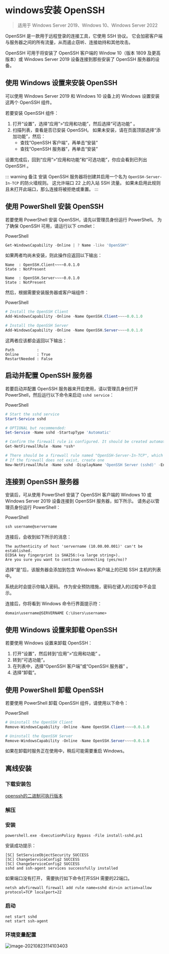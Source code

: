 # windows安装 OpenSSH

> 适用于 Windows Server 2019、Windows 10、Windows Server 2022

OpenSSH 是一款用于远程登录的连接工具，它使用 SSH 协议。 它会加密客户端与服务器之间的所有流量，从而遏止窃听、连接劫持和其他攻击。

OpenSSH 可用于将安装了 OpenSSH 客户端的 Window 10（版本 1809 及更高版本）或 Windows Server 2019 设备连接到那些安装了 OpenSSH 服务器的设备。

## 使用 Windows 设置来安装 OpenSSH

可以使用 Windows Server 2019 和 Windows 10 设备上的 Windows 设置安装这两个 OpenSSH 组件。

若要安装 OpenSSH 组件：

1. 打开“设置”，选择“应用”>“应用和功能”，然后选择“可选功能” 。
2. 扫描列表，查看是否已安装 OpenSSH。 如果未安装，请在页面顶部选择“添加功能”，然后：
   - 查找“OpenSSH 客户端”，再单击“安装”
   - 查找“OpenSSH 服务器”，再单击“安装”

设置完成后，回到“应用”>“应用和功能”和“可选功能”，你应会看到已列出 OpenSSH 。

::: warning 备注
安装 OpenSSH 服务器将创建并启用一个名为 `OpenSSH-Server-In-TCP` 的防火墙规则。 这允许端口 22 上的入站 SSH 流量。 如果未启用此规则且未打开此端口，那么连接将被拒绝或重置。
:::

## 使用 PowerShell 安装 OpenSSH

若要使用 PowerShell 安装 OpenSSH，请先以管理员身份运行 PowerShell。 为了确保 OpenSSH 可用，请运行以下 cmdlet：

PowerShell

```powershell
Get-WindowsCapability -Online | ? Name -like 'OpenSSH*'
```

如果两者均尚未安装，则此操作应返回以下输出：

```
Name  : OpenSSH.Client~~~~0.0.1.0
State : NotPresent

Name  : OpenSSH.Server~~~~0.0.1.0
State : NotPresent
```

然后，根据需要安装服务器或客户端组件：

PowerShell

```powershell
# Install the OpenSSH Client
Add-WindowsCapability -Online -Name OpenSSH.Client~~~~0.0.1.0

# Install the OpenSSH Server
Add-WindowsCapability -Online -Name OpenSSH.Server~~~~0.0.1.0
```

这两者应该都会返回以下输出：

```
Path          :
Online        : True
RestartNeeded : False
```

## 启动并配置 OpenSSH 服务器

若要启动并配置 OpenSSH 服务器来开启使用，请以管理员身份打开 PowerShell，然后运行以下命令来启动 `sshd service`：

PowerShell

```powershell
# Start the sshd service
Start-Service sshd

# OPTIONAL but recommended:
Set-Service -Name sshd -StartupType 'Automatic'

# Confirm the firewall rule is configured. It should be created automatically by setup.
Get-NetFirewallRule -Name *ssh*

# There should be a firewall rule named "OpenSSH-Server-In-TCP", which should be enabled
# If the firewall does not exist, create one
New-NetFirewallRule -Name sshd -DisplayName 'OpenSSH Server (sshd)' -Enabled True -Direction Inbound -Protocol TCP -Action Allow -LocalPort 22
```

## 连接到 OpenSSH 服务器

安装后，可从使用 PowerShell 安装了 OpenSSH 客户端的 Windows 10 或 Windows Server 2019 设备连接到 OpenSSH 服务器，如下所示。 请务必以管理员身份运行 PowerShell：

PowerShell

```powershell
ssh username@servername
```

连接后，会收到如下所示的消息：

```
The authenticity of host 'servername (10.00.00.001)' can't be established.
ECDSA key fingerprint is SHA256:(<a large string>).
Are you sure you want to continue connecting (yes/no)?
```

选择“是”后，该服务器会添加到包含 Windows 客户端上的已知 SSH 主机的列表中。

系统此时会提示你输入密码。 作为安全预防措施，密码在键入的过程中不会显示。

连接后，你将看到 Windows 命令行界面提示符：

```
domain\username@SERVERNAME C:\Users\username>
```

## 使用 Windows 设置来卸载 OpenSSH

若要使用 Windows 设置来卸载 OpenSSH：

1. 打开“设置”，然后转到“应用”>“应用和功能” 。
2. 转到“可选功能”。
3. 在列表中，选择“OpenSSH 客户端”或“OpenSSH 服务器” 。
4. 选择“卸载”。

## 使用 PowerShell 卸载 OpenSSH

若要使用 PowerShell 卸载 OpenSSH 组件，请使用以下命令：

PowerShell

```powershell
# Uninstall the OpenSSH Client
Remove-WindowsCapability -Online -Name OpenSSH.Client~~~~0.0.1.0

# Uninstall the OpenSSH Server
Remove-WindowsCapability -Online -Name OpenSSH.Server~~~~0.0.1.0
```

如果在卸载时服务正在使用中，稍后可能需要重启 Windows。

## 离线安装

### 下载安装包

[openssh的二进制可执行版本](https://github.com/PowerShell/Win32-OpenSSH/releases)

### 解压

### 安装

```
powershell.exe -ExecutionPolicy Bypass -File install-sshd.ps1
```

安装成功提示：

```
[SC] SetServiceObjectSecurity SUCCESS
[SC] ChangeServiceConfig2 SUCCESS
[SC] ChangeServiceConfig2 SUCCESS
sshd and ssh-agent services successfully installed
```

如果端口没有打开， 需要执行如下命令打开SSH 需要的22端口。

```
netsh advfirewall firewall add rule name=sshd dir=in action=allow protocol=TCP localport=22
```

### 启动

```
net start sshd
net start ssh-agent
```

### 环境变量配置

![image-20210823114103403](https://gitee.com/wuyilong/picture-bed/raw/master/img/image-20210823114103403.png)
